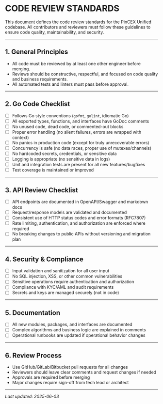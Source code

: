 # CODE REVIEW STANDARDS

This document defines the code review standards for the PinCEX Unified codebase. All contributors and reviewers must follow these guidelines to ensure code quality, maintainability, and security.

---

## 1. General Principles
- All code must be reviewed by at least one other engineer before merging.
- Reviews should be constructive, respectful, and focused on code quality and business requirements.
- All automated tests and linters must pass before approval.

---

## 2. Go Code Checklist
- [ ] Follows Go style conventions (`gofmt`, `golint`, idiomatic Go)
- [ ] All exported types, functions, and interfaces have GoDoc comments
- [ ] No unused code, dead code, or commented-out blocks
- [ ] Proper error handling (no silent failures, errors are wrapped with context)
- [ ] No panics in production code (except for truly unrecoverable errors)
- [ ] Concurrency is safe (no data races, proper use of mutexes/channels)
- [ ] No hardcoded secrets, credentials, or sensitive data
- [ ] Logging is appropriate (no sensitive data in logs)
- [ ] Unit and integration tests are present for all new features/bugfixes
- [ ] Test coverage is maintained or improved

---

## 3. API Review Checklist
- [ ] API endpoints are documented in OpenAPI/Swagger and markdown docs
- [ ] Request/response models are validated and documented
- [ ] Consistent use of HTTP status codes and error formats (RFC7807)
- [ ] Rate limiting, authentication, and authorization are enforced where required
- [ ] No breaking changes to public APIs without versioning and migration plan

---

## 4. Security & Compliance
- [ ] Input validation and sanitization for all user input
- [ ] No SQL injection, XSS, or other common vulnerabilities
- [ ] Sensitive operations require authentication and authorization
- [ ] Compliance with KYC/AML and audit requirements
- [ ] Secrets and keys are managed securely (not in code)

---

## 5. Documentation
- [ ] All new modules, packages, and interfaces are documented
- [ ] Complex algorithms and business logic are explained in comments
- [ ] Operational runbooks are updated if operational behavior changes

---

## 6. Review Process
- Use GitHub/GitLab/Bitbucket pull requests for all changes
- Reviewers should leave clear comments and request changes if needed
- Approvals are required before merging
- Major changes require sign-off from tech lead or architect

---

_Last updated: 2025-06-03_
